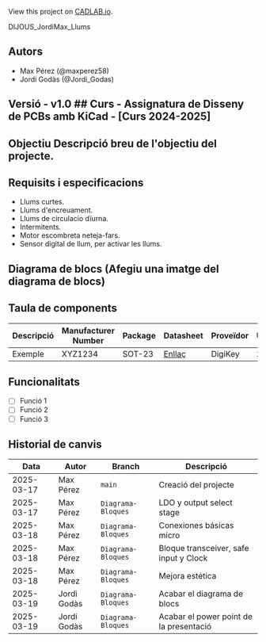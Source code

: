 View this project on [CADLAB.io](https://cadlab.io/project/28977). 

DIJOUS_JordiMax_Llums

## Autors
- Max Pérez (@maxperez58)
- Jordi Godàs (@Jordi_Godas)

## Versió - v1.0 ## Curs - Assignatura de Disseny de PCBs amb KiCad - [Curs 2024-2025]

## Objectiu Descripció breu de l'objectiu del projecte.

## Requisits i especificacions
- Llums curtes.
- Llums d'encreuament.
- Llums de circulacio dïurna.
- Intermitents.
- Motor escombreta neteja-fars.
- Sensor digital de llum, per activar les llums.

## Diagrama de blocs (Afegiu una imatge del diagrama de blocs)

## Taula de components
| Descripció | Manufacturer Number | Package | Datasheet | Proveïdor | Unitats |
|------------|--------------------|---------|----------|----------|---------|
| Exemple | XYZ1234 | SOT-23 | [Enllaç](https://...) | DigiKey | 2 |

## Funcionalitats
- [ ] Funció 1
- [ ] Funció 2
- [ ] Funció 3

## Historial de canvis 
| Data | Autor | Branch | Descripció |
|------|------|--------|------------| 
| 2025-03-17 | Max Pérez | `main` | Creació del projecte |
| 2025-03-17 | Max Pérez | `Diagrama-Bloques` | LDO y output select stage |
| 2025-03-18 | Max Pérez | `Diagrama-Bloques` | Conexiones básicas micro|
| 2025-03-18 | Max Pérez |  `Diagrama-Bloques` |Bloque transceiver, safe input y Clock|
| 2025-03-18 | Max Pérez |  `Diagrama-Bloques` |Mejora estética|
| 2025-03-19 | Jordi Godàs |  `Diagrama-Bloques` |Acabar el diagrama de blocs|
| 2025-03-19 | Jordi Godàs |  `Diagrama-Bloques` |Acabar el power point de la presentació|

